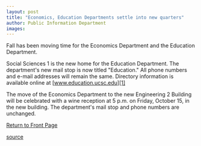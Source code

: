 ```yaml
---
layout: post
title: "Economics, Education Departments settle into new quarters"
author: Public Information Department
images:
---
```


Fall has been moving time for the Economics Department and the Education Department.

Social Sciences 1 is the new home for the Education Department. The department's new mail stop is now titled "Education." All phone numbers and e-mail addresses will remain the same. Directory information is available online at [www.education.ucsc.edu][1]

The move of the Economics Department to the new Engineering 2 Building will be celebrated with a wine reception at 5 p.m. on Friday, October 15, in the new building. The department's mail stop and phone numbers are unchanged.

  

[Return to Front Page][2]

[1]: http://www.education.ucsc.edu/
[2]: http://currents.ucsc.edu/

[source](http://www1.ucsc.edu/currents/04-05/10-11/brief-moving.asp "Permalink to brief-moving")
